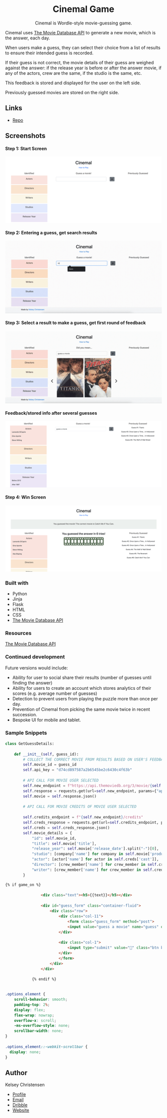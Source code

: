 <h1 align="center">Cinemal Game</h1>

<p align="center">
Cinemal is Wordle-style movie-guessing game. 

Cinemal uses <a href="https://developer.themoviedb.org/reference/search-movie">The Movie Database API</a>
to generate a new movie, which is the answer, each day. 

When users make a guess, they can select their choice from a list of results to ensure their intended guess is recorded. 

If their guess is not correct, the movie details of their guess are weighed against the answer: 
if the release year is before or after the answer movie, if any of the actors, crew are the same, if the studio is the same, etc. 

This feedback is stored and displayed for the user on the left side. 

Previously guessed movies are stored on the right side. 

## Links

- [Repo](https://github.com/kelseychristensen/cinemal-master "Cinemal")

## Screenshots

#### Step 1: Start Screen
![Start](read_me_imgs/start.PNG "start")
#### Step 2: Entering a guess, get search results
![results](read_me_imgs/results.gif "results")
#### Step 3: Select a result to make a guess, get first round of feedback
![selection](read_me_imgs/selection.gif "selection")
#### Feedback/stored info after several guesses
![feedback](read_me_imgs/feedback.PNG "feedback")
#### Step 4: Win Screen
![win](read_me_imgs/win.PNG "win")

### Built with

- Python
- Jinja
- Flask
- HTML
- CSS
- <a href="https://developer.themoviedb.org/reference/search-movie">The Movie Database API</a>

### Resources

<a href="https://developer.themoviedb.org/reference/search-movie">The Movie Database API</a>

### Continued development

Future versions would include: 
<ul>
<li>Ability for user to social share their results (number of guesses until finding the answer)</li>
<li>Ability for users to create an account which stores analytics of their scores (e.g. average number of guesses)</li>
<li>Detection to prevent users from playing the puzzle more than once per day.</li>
<li>Prevention of Cinemal from picking the same movie twice in recent succession.</li>
<li>Bespoke UI for mobile and tablet.</li>

</ul>

### Sample Snippets

```python
class GetGuessDetails:

    def __init__(self, guess_id):
        # COLLECT THE CORRECT MOVIE FROM RESULTS BASED ON USER'S FEEDBACK ON LIST OF RESULTS
        self.movie_id = guess_id
        self.api_key = "d74cd897587a2b6545be2c6430c4f63b"

        # API CALL FOR MOVIE USER SELECTED
        self.new_endpoint = f"https://api.themoviedb.org/3/movie/{self.movie_id}"
        self.response = requests.get(url=self.new_endpoint, params={"api_key": self.api_key})
        self.movie = self.response.json()

        # API CALL FOR MOVIE CREDITS OF MOVIE USER SELECTED

        self.credits_endpoint = f"{self.new_endpoint}/credits"
        self.creds_response = requests.get(url=self.credits_endpoint, params={"api_key": self.api_key})
        self.creds = self.creds_response.json()
        self.movie_details = {
            "id": self.movie_id,
            "title": self.movie['title'],
            "release_year": self.movie['release_date'].split("-")[0],
            "studio": [company['name'] for company in self.movie['production_companies']],
            "actor": [actor['name'] for actor in self.creds['cast']],
            "director": [crew_member['name'] for crew_member in self.creds['crew'] if crew_member['job'] == "Director"],
            "writer": [crew_member['name'] for crew_member in self.creds['crew'] if crew_member['job'] == "Screenplay"],
        }
```
```html
{% if game_on %}

                <div class="text"><h5>{{text}}</h5></div>

                <div id="guess_form" class="container-fluid">
                    <div class="row">
                        <div class="col-11">
                            <form class="guess_form" method="post">
                            <input value="guess a movie" name="guess" onfocus="this.value=''" id="guess" class="form-control">
                        </div>

                        <div class="col-1">
                            <input type="submit" value="🎥" class="btn btn-secondary" href="{{ url_for('home')}}">
                        </div>
                        </form>
                    </div>
                </div>

            {% endif %}
```
```css

.options_element {
    scroll-behavior: smooth;
    padding-top: 2%;
    display: flex;
    flex-wrap: nowrap;
    overflow-x: scroll;
    -ms-overflow-style: none;
    scrollbar-width: none;
}

.options_element::-webkit-scrollbar {
  display: none;
}
```

## Author

Kelsey Christensen

- [Profile](https://github.com/kelseychristensen "GitHub")
- [Email](mailto:kelsey.c.christensen@gmail.com?subject=Hi "Email")
- [Dribble](https://dribbble.com/kelseychristensen "Dribble")
- [Website](http://kelseychristensen.com/ "Website")
